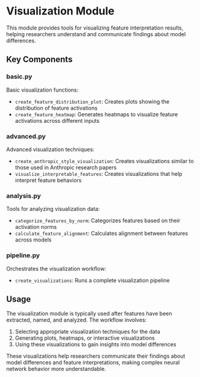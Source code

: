 # Visualization Module

This module provides tools for visualizing feature interpretation results, helping researchers understand and communicate findings about model differences.

## Key Components

### basic.py
Basic visualization functions:
- `create_feature_distribution_plot`: Creates plots showing the distribution of feature activations
- `create_feature_heatmap`: Generates heatmaps to visualize feature activations across different inputs

### advanced.py
Advanced visualization techniques:
- `create_anthropic_style_visualization`: Creates visualizations similar to those used in Anthropic research papers
- `visualize_interpretable_features`: Creates visualizations that help interpret feature behaviors

### analysis.py
Tools for analyzing visualization data:
- `categorize_features_by_norm`: Categorizes features based on their activation norms
- `calculate_feature_alignment`: Calculates alignment between features across models

### pipeline.py
Orchestrates the visualization workflow:
- `create_visualizations`: Runs a complete visualization pipeline

## Usage

The visualization module is typically used after features have been extracted, named, and analyzed. The workflow involves:

1. Selecting appropriate visualization techniques for the data
2. Generating plots, heatmaps, or interactive visualizations
3. Using these visualizations to gain insights into model differences

These visualizations help researchers communicate their findings about model differences and feature interpretations, making complex neural network behavior more understandable. 